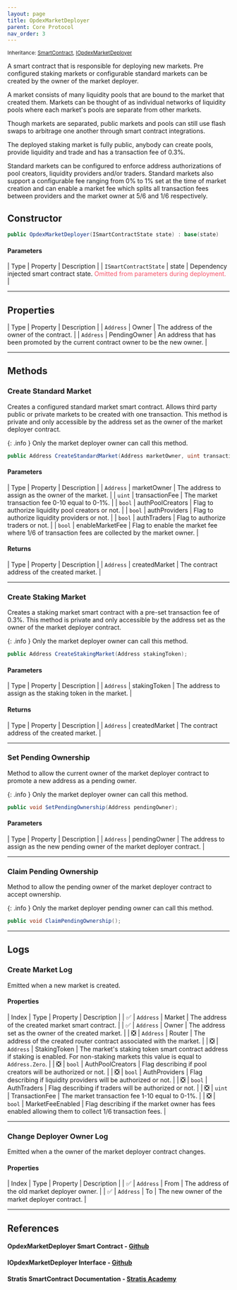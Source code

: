 ```yaml
---
layout: page
title: OpdexMarketDeployer
parent: Core Protocol
nav_order: 3
---
```


<small>Inheritance: [SmartContract](#references), [IOpdexMarketDeployer](#references)</small>

A smart contract that is responsible for deploying new markets. Pre configured staking markets or configurable standard markets can be created by the owner of the market deployer.

A market consists of many liquidity pools that are bound to the market that created them. Markets can be thought of as individual networks of liquidity pools where each market's pools are separate from other markets.

Though markets are separated, public markets and pools can still use flash swaps to arbitrage one another through smart contract integrations.

The deployed staking market is fully public, anybody can create pools, provide liquidity and trade and has a transaction fee of 0.3%.

Standard markets can be configured to enforce address authorizations of pool creators, liquidity providers and/or traders. Standard markets also support a configurable fee ranging from 0% to 1% set at the time of market creation and can enable a market fee which splits all transaction fees between providers and the market owner at 5/6 and 1/6 respectively.

## Constructor

```csharp
public OpdexMarketDeployer(ISmartContractState state) : base(state)
```

#### Parameters

| Type | Property | Description |
| `ISmartContractState` | state | Dependency injected smart contract state. <span style="color: #f7556b;"> Omitted from parameters during deployment.</span> |

---

## Properties

| Type | Property | Description |
| `Address` | Owner | The address of the owner of the contract. |
| `Address` | PendingOwner | An address that has been promoted by the current contract owner to be the new owner. |

---

## Methods

### Create Standard Market

Creates a configured standard market smart contract. Allows third party public or private markets to be created with one transaction. This method is private and only accessible by the address set as the owner of the market deployer contract.

{: .info }
Only the market deployer owner can call this method.

```csharp
public Address CreateStandardMarket(Address marketOwner, uint transactionFee, bool authPoolCreators, bool authProviders, bool authTraders, bool enableMarketFee);
```

#### Parameters

| Type | Property | Description |
| `Address` | marketOwner | The address to assign as the owner of the market. |
| `uint` | transactionFee | The market transaction fee 0-10 equal to 0-1%. |
| `bool` | authPoolCreators | Flag to authorize liquidity pool creators or not. |
| `bool` | authProviders | Flag to authorize liquidity providers or not. |
| `bool` | authTraders | Flag to authorize traders or not. |
| `bool` | enableMarketFee | Flag to enable the market fee where 1/6 of transaction fees are collected by the market owner. |

#### Returns

| Type | Property | Description |
| `Address` | createdMarket | The contract address of the created market. |

---

### Create Staking Market

Creates a staking market smart contract with a pre-set transaction fee of 0.3%. This method is private and only accessible by the address set as the owner of the market deployer contract.

{: .info }
Only the market deployer owner can call this method.

```csharp
public Address CreateStakingMarket(Address stakingToken);
```

#### Parameters

| Type | Property | Description |
| `Address` | stakingToken | The address to assign as the staking token in the market. |

#### Returns

| Type | Property | Description |
| `Address` | createdMarket | The contract address of the created market. |

---

### Set Pending Ownership

Method to allow the current owner of the market deployer contract to promote a new address as a pending owner.

{: .info }
Only the market deployer owner can call this method.

```csharp
public void SetPendingOwnership(Address pendingOwner);
```

#### Parameters

| Type | Property | Description |
| `Address` | pendingOwner | The address to assign as the new pending owner of the market deployer contract. |

---

### Claim Pending Ownership

Method to allow the pending owner of the market deployer contract to accept ownership.

{: .info }
Only the market deployer pending owner can call this method.

```csharp
public void ClaimPendingOwnership();
```

---

## Logs

### Create Market Log

Emitted when a new market is created.

#### Properties

| Index | Type | Property | Description |
| ✅ | `Address` | Market | The address of the created market smart contract. |
| ✅ | `Address` | Owner | The address set as the owner of the created market. |
| ❎ | `Address` | Router | The address of the created router contract associated with the market. |
| ❎ | `Address` | StakingToken | The market's staking token smart contract address if staking is enabled. For non-staking markets this value is equal to `Address.Zero`. |
| ❎ | `bool` | AuthPoolCreators | Flag describing if pool creators will be authorized or not. |
| ❎ | `bool` | AuthProviders | Flag describing if liquidity providers will be authorized or not. |
| ❎ | `bool` | AuthTraders | Flag describing if traders will be authorized or not. |
| ❎ | `uint` | TransactionFee | The market transaction fee 1-10 equal to 0-1%. |
| ❎ | `bool` | MarketFeeEnabled | Flag describing if the market owner has fees enabled allowing them to collect 1/6 transaction fees. |

---

### Change Deployer Owner Log

Emitted when a the owner of the market deployer contract changes.

#### Properties

| Index | Type | Property | Description |
| ✅ | `Address` | From | The address of the old market deployer owner. |
| ✅ | `Address` | To | The new owner of the market deployer contract. |

---

## References

#### OpdexMarketDeployer Smart Contract - <a href="https://github.com/Opdex/opdex-v1-core/blob/main/src/Contracts/Deployer/OpdexMarketDeployer.cs" target="_blank">Github</a>

#### IOpdexMarketDeployer Interface - <a href="https://github.com/Opdex/opdex-v1-core/blob/main/src/Interfaces/Deployer/IOpdexMarketDeployer.cs" target="_blank">Github</a>

#### Stratis SmartContract Documentation - <a href="https://academy.stratisplatform.com/Architecture%20Reference/SmartContracts/working-with-contracts.html" target="_blank">Stratis Academy</a>
